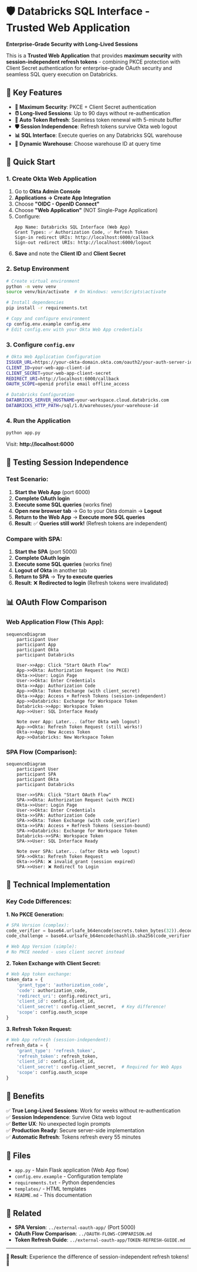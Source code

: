 # 🛡️ Databricks SQL Interface - Trusted Web Application

**Enterprise-Grade Security with Long-Lived Sessions**

This is a **Trusted Web Application** that provides **maximum security** with **session-independent refresh tokens** - combining PKCE protection with Client Secret authentication for enterprise-grade OAuth security and seamless SQL query execution on Databricks.

## 🎯 Key Features

- **🔐 Maximum Security**: PKCE + Client Secret authentication
- **⏰ Long-lived Sessions**: Up to 90 days without re-authentication
- **🔄 Auto Token Refresh**: Seamless token renewal with 5-minute buffer
- **🛡️ Session Independence**: Refresh tokens survive Okta web logout
- **📊 SQL Interface**: Execute queries on any Databricks SQL warehouse
- **🎯 Dynamic Warehouse**: Choose warehouse ID at query time

## 🚀 Quick Start

### 1. **Create Okta Web Application**

1. Go to **Okta Admin Console**
2. **Applications → Create App Integration**
3. Choose **"OIDC - OpenID Connect"**
4. Choose **"Web Application"** (NOT Single-Page Application)
5. Configure:
   ```
   App Name: Databricks SQL Interface (Web App)
   Grant Types: ✅ Authorization Code, ✅ Refresh Token
   Sign-in redirect URIs: http://localhost:6000/callback
   Sign-out redirect URIs: http://localhost:6000/logout
   ```
6. **Save** and note the **Client ID** and **Client Secret**

### 2. **Setup Environment**

```bash
# Create virtual environment
python -m venv venv
source venv/bin/activate  # On Windows: venv\Scripts\activate

# Install dependencies
pip install -r requirements.txt

# Copy and configure environment
cp config.env.example config.env
# Edit config.env with your Okta Web App credentials
```

### 3. **Configure `config.env`**

```bash
# Okta Web Application Configuration
ISSUER_URL=https://your-okta-domain.okta.com/oauth2/your-auth-server-id
CLIENT_ID=your-web-app-client-id
CLIENT_SECRET=your-web-app-client-secret
REDIRECT_URI=http://localhost:6000/callback
OAUTH_SCOPE=openid profile email offline_access

# Databricks Configuration
DATABRICKS_SERVER_HOSTNAME=your-workspace.cloud.databricks.com
DATABRICKS_HTTP_PATH=/sql/1.0/warehouses/your-warehouse-id
```

### 4. **Run the Application**

```bash
python app.py
```

Visit: **http://localhost:6000**

## 🧪 Testing Session Independence

### **Test Scenario:**

1. **Start the Web App** (port 6000)
2. **Complete OAuth login**
3. **Execute some SQL queries** (works fine)
4. **Open new browser tab** → Go to your Okta domain → **Logout**
5. **Return to the Web App** → **Execute more SQL queries**
6. **Result**: ✅ **Queries still work!** (Refresh tokens are independent)

### **Compare with SPA:**

1. **Start the SPA** (port 5000) 
2. **Complete OAuth login**
3. **Execute some SQL queries** (works fine)
4. **Logout of Okta** in another tab
5. **Return to SPA** → **Try to execute queries**
6. **Result**: ❌ **Redirected to login** (Refresh tokens were invalidated)

## 📊 OAuth Flow Comparison

### **Web Application Flow (This App):**

```mermaid
sequenceDiagram
    participant User
    participant App
    participant Okta
    participant Databricks

    User->>App: Click "Start OAuth Flow"
    App->>Okta: Authorization Request (no PKCE)
    Okta->>User: Login Page
    User->>Okta: Enter Credentials
    Okta->>App: Authorization Code
    App->>Okta: Token Exchange (with client_secret)
    Okta->>App: Access + Refresh Tokens (session-independent)
    App->>Databricks: Exchange for Workspace Token
    Databricks->>App: Workspace Token
    App->>User: SQL Interface Ready

    Note over App: Later... (after Okta web logout)
    App->>Okta: Refresh Token Request (still works!)
    Okta->>App: New Access Token
    App->>Databricks: New Workspace Token
```

### **SPA Flow (Comparison):**

```mermaid
sequenceDiagram
    participant User
    participant SPA
    participant Okta
    participant Databricks

    User->>SPA: Click "Start OAuth Flow"
    SPA->>Okta: Authorization Request (with PKCE)
    Okta->>User: Login Page
    User->>Okta: Enter Credentials
    Okta->>SPA: Authorization Code
    SPA->>Okta: Token Exchange (with code_verifier)
    Okta->>SPA: Access + Refresh Tokens (session-bound)
    SPA->>Databricks: Exchange for Workspace Token
    Databricks->>SPA: Workspace Token
    SPA->>User: SQL Interface Ready

    Note over SPA: Later... (after Okta web logout)
    SPA->>Okta: Refresh Token Request
    Okta->>SPA: ❌ invalid_grant (session expired)
    SPA->>User: ❌ Redirect to Login
```

## 🔧 Technical Implementation

### **Key Code Differences:**

**1. No PKCE Generation:**
```python
# SPA Version (complex):
code_verifier = base64.urlsafe_b64encode(secrets.token_bytes(32)).decode('utf-8').rstrip('=')
code_challenge = base64.urlsafe_b64encode(hashlib.sha256(code_verifier.encode()).digest()).decode('utf-8').rstrip('=')

# Web App Version (simple):
# No PKCE needed - uses client secret instead
```

**2. Token Exchange with Client Secret:**
```python
# Web App token exchange:
token_data = {
    'grant_type': 'authorization_code',
    'code': authorization_code,
    'redirect_uri': config.redirect_uri,
    'client_id': config.client_id,
    'client_secret': config.client_secret,  # Key difference!
    'scope': config.oauth_scope
}
```

**3. Refresh Token Request:**
```python
# Web App refresh (session-independent):
refresh_data = {
    'grant_type': 'refresh_token',
    'refresh_token': refresh_token,
    'client_id': config.client_id,
    'client_secret': config.client_secret,  # Required for Web Apps
    'scope': config.oauth_scope
}
```

## 🎉 Benefits

✅ **True Long-Lived Sessions**: Work for weeks without re-authentication  
✅ **Session Independence**: Survive Okta web logout  
✅ **Better UX**: No unexpected login prompts  
✅ **Production Ready**: Secure server-side implementation  
✅ **Automatic Refresh**: Tokens refresh every 55 minutes  

## 📁 Files

- `app.py` - Main Flask application (Web App flow)
- `config.env.example` - Configuration template
- `requirements.txt` - Python dependencies
- `templates/` - HTML templates
- `README.md` - This documentation

## 🔗 Related

- **SPA Version**: `../external-oauth-app/` (Port 5000)
- **OAuth Flow Comparison**: `../OAUTH-FLOWS-COMPARISON.md`
- **Token Refresh Guide**: `../external-oauth-app/TOKEN-REFRESH-GUIDE.md`

---

**🎯 Result**: Experience the difference of session-independent refresh tokens! 🚀

